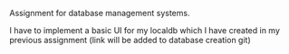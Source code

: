 Assignment for database management systems.

I have to implement a basic UI for my localdb which I have created
in my previous assignment (link will be added to database creation git)